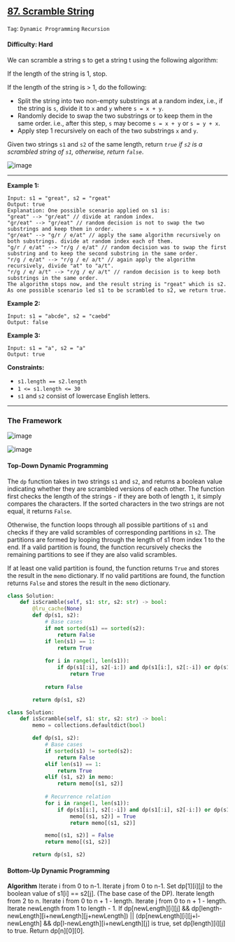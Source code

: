 ## [87. Scramble String](https://leetcode.com/problems/scramble-string/)

```Tag```: ```Dynamic Programming``` ```Recursion```

#### Difficulty: Hard

We can scramble a string s to get a string t using the following algorithm:

If the length of the string is 1, stop.

If the length of the string is > 1, do the following:
- Split the string into two non-empty substrings at a random index, i.e., if the string is ```s```, divide it to ```x``` and ```y``` where ```s = x + y```.
- Randomly decide to swap the two substrings or to keep them in the same order. i.e., after this step, ```s``` may become ```s = x + y``` or ```s = y + x```.
- Apply step 1 recursively on each of the two substrings ```x``` and ```y```.

Given two strings ```s1``` and ```s2``` of the same length, return _```true``` if ```s2``` is a scrambled string of ```s1```, otherwise, return ```false```_.

![image](https://user-images.githubusercontent.com/35042430/228712444-385b8984-a848-4f22-9d7b-3849dde16383.png)

---

__Example 1:__
```
Input: s1 = "great", s2 = "rgeat"
Output: true
Explanation: One possible scenario applied on s1 is:
"great" --> "gr/eat" // divide at random index.
"gr/eat" --> "gr/eat" // random decision is not to swap the two substrings and keep them in order.
"gr/eat" --> "g/r / e/at" // apply the same algorithm recursively on both substrings. divide at random index each of them.
"g/r / e/at" --> "r/g / e/at" // random decision was to swap the first substring and to keep the second substring in the same order.
"r/g / e/at" --> "r/g / e/ a/t" // again apply the algorithm recursively, divide "at" to "a/t".
"r/g / e/ a/t" --> "r/g / e/ a/t" // random decision is to keep both substrings in the same order.
The algorithm stops now, and the result string is "rgeat" which is s2.
As one possible scenario led s1 to be scrambled to s2, we return true.
```

__Example 2:__
```
Input: s1 = "abcde", s2 = "caebd"
Output: false
```

__Example 3:__
```
Input: s1 = "a", s2 = "a"
Output: true
```

__Constraints:__

- ```s1.length == s2.length```
- ```1 <= s1.length <= 30```
- ```s1``` and ```s2``` consist of lowercase English letters.

---

### The Framework

![image](https://leetcode.com/problems/scramble-string/Figures/87/diagram2.drawio.png)

![image](https://leetcode.com/problems/scramble-string/Figures/87/diagram.drawio.png)

#### Top-Down Dynamic Programming

The ```dp``` function takes in two strings ```s1``` and ```s2```, and returns a boolean value indicating whether they are scrambled versions of each other. The function first checks the length of the strings - if they are both of length ```1```, it simply compares the characters. If the sorted characters in the two strings are not equal, it returns ```False```.

Otherwise, the function loops through all possible partitions of ```s1``` and checks if they are valid scrambles of corresponding partitions in ```s2```. The partitions are formed by looping through the length of s1 from index 1 to the end. If a valid partition is found, the function recursively checks the remaining partitions to see if they are also valid scrambles.

If at least one valid partition is found, the function returns ```True``` and stores the result in the ```memo``` dictionary. If no valid partitions are found, the function returns ```False``` and stores the result in the ```memo``` dictionary.

```Python
class Solution:
    def isScramble(self, s1: str, s2: str) -> bool:
        @lru_cache(None)
        def dp(s1, s2):
            # Base cases
            if not sorted(s1) == sorted(s2):
                return False
            if len(s1) == 1:
                return True
            
            for i in range(1, len(s1)):
                if dp(s1[:i], s2[-i:]) and dp(s1[i:], s2[:-i]) or dp(s1[:i], s2[:i]) and dp(s1[i:], s2[i:]):
                    return True
            
            return False

        return dp(s1, s2)
```

```Python
class Solution:
    def isScramble(self, s1: str, s2: str) -> bool:
        memo = collections.defaultdict(bool)

        def dp(s1, s2):
            # Base cases
            if sorted(s1) != sorted(s2):
                return False
            elif len(s1) == 1:
                return True
            elif (s1, s2) in memo:
                return memo[(s1, s2)]
            
            # Recurrence relation
            for i in range(1, len(s1)):
                if dp(s1[i:], s2[:-i]) and dp(s1[:i], s2[-i:]) or dp(s1[i:], s2[i:]) and dp(s1[:i], s2[:i]):
                    memo[(s1, s2)] = True
                    return memo[(s1, s2)]

            memo[(s1, s2)] = False
            return memo[(s1, s2)]

        return dp(s1, s2)
```

#### Bottom-Up Dynamic Programming

__Algorithm__
Iterate i from 0 to n-1.
Iterate j from 0 to n-1.
Set dp[1][i][j] to the boolean value of s1[i] == s2[j]. (The base case of the DP).
Iterate length from 2 to n.
Iterate i from 0 to n + 1 - length.
Iterate j from 0 to n + 1 - length.
Iterate newLength from 1 to length - 1.
If dp[newLength][i][j] && dp[length-newLength][i+newLength][j+newLength]) || (dp[newLength][i][j+l-newLength] && dp[l-newLength][i+newLength][j] is true, set dp[length][i][j] to true.
Return dp[n][0][0].

```Python

```

